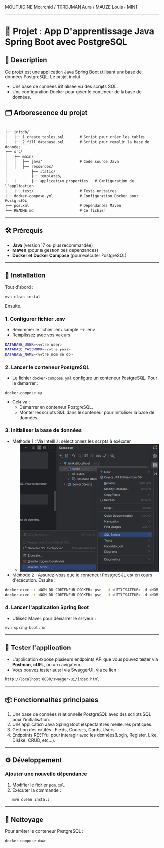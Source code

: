 MOUTUIDINE Mourchid / TORDJMAN Aura / MAUZE Louis - MIN1
-- -

# 📘 Projet : App D'apprentissage Java Spring Boot avec PostgreSQL

## 📝 Description
Ce projet est une application Java Spring Boot utilisant une base de données PostgreSQL. Le projet inclut :
- Une base de données initialisée via des scripts SQL.
- Une configuration Docker pour gérer le conteneur de la base de données.

## 🗂️ Arborescence du projet
```
.
├── initdb/
│   ├── 1_create_tables.sql       # Script pour créer les tables
│   ├── 2_fill_database.sql       # Script pour remplir la base de données
├── src/
│   ├── main/
│   │   ├── java/                 # Code source Java
│   │   ├── resources/
│           ├── static/
│           ├── templates/
│   │       ├── application.properties   # Configuration de l'application
│   ├── test/                     # Tests unitaires
├── docker-compose.yml            # Configuration Docker pour PostgreSQL
├── pom.xml                       # Dépendances Maven
└── README.md                     # Ce fichier
```

---

## 🛠️ Prérequis
- **Java** (version 17 ou plus recommandée)
- **Maven** (pour la gestion des dépendances)
- **Docker et Docker Compose** (pour exécuter PostgreSQL)

---

## 🚀 Installation

Tout d'abord :
```bash
mvn clean install
```
Ensuite,
### 1. Configurer fichier .env
- Renommer le fichier .env.sample --> .env
- Remplissez avec vos valeurs
```bash
DATABASE_USER=<votre user>
DATABASE_PASSWORD=<votre pass>
DATABASE_NAME=<votre nom de db>
```

### 2. Lancer le conteneur PostgreSQL
- Le fichier `docker-compose.yml` configure un conteneur PostgreSQL. Pour le démarrer :
```bash
docker-compose up
```
- Cela va :
    - Démarrer un conteneur PostgreSQL.
    - Monter les scripts SQL dans le conteneur pour initialiser la base de données.

### 3. Initialiser la base de données
- Méthode 1 : Via IntellIJ : sélectionnez les scripts à exécuter
  - ![img.png](img.png)
- Méthode 2 : Assurez-vous que le conteneur PostgreSQL est en cours d'exécution. Ensuite :
```bash
docker exec -i <NOM_DU_CONTENEUR_DOCKER> psql -U <UTILISATEUR> -d <NOM_DB> < initdb/1_create_tables.sql
docker exec -i <NOM_DU_CONTENEUR_DOCKER> psql -U <UTILISATEUR> -d <NOM_DB> < initdb/2_fill_database.sql
```

### 4. Lancer l'application Spring Boot
- Utilisez Maven pour démarrer le serveur :
```bash
mvn spring-boot:run
```

---

## 🧪 Tester l'application
- L'application expose plusieurs endpoints API que vous pouvez tester via **Postman**, **cURL**, ou un navigateur.
- Vous pouvez tester aussi via SwaggerUI, via ce lien :
```bash
http://localhost:8080/swagger-ui/index.html
```

---

## 📦 Fonctionnalités principales
1. Une base de données relationnelle PostgreSQL avec des scripts SQL pour l'initialisation.
2. Une application Java Spring Boot respectant les meilleures pratiques.
3. Gestion des entités : Fields, Courses, Cards, Users.
4. Endpoints RESTful pour interagir avec les données(Login, Register, Like, Dislike, CRUD, etc...).

---

## ⚙️ Développement

### Ajouter une nouvelle dépendance
1. Modifier le fichier `pom.xml`.
2. Exécuter la commande :
   ```bash
   mvn clean install
   ```


---

## 🧹 Nettoyage
Pour arrêter le conteneur PostgreSQL :
```bash
docker-compose down
```
